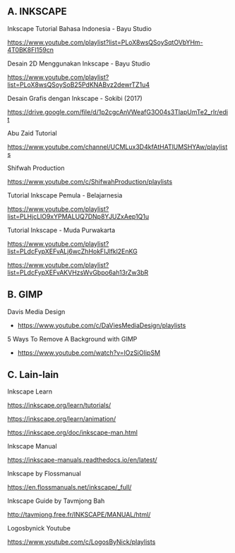 ## A. INKSCAPE

Inkscape Tutorial Bahasa Indonesia - Bayu Studio

https://www.youtube.com/playlist?list=PLoX8wsQSoySqtOVbYHm-4T0BK8FI159cn

Desain 2D Menggunakan Inkscape - Bayu Studio

https://www.youtube.com/playlist?list=PLoX8wsQSoySoB25PdKNABvz2dewrTZ1u4

Desain Grafis dengan Inkscape - Sokibi (2017)

https://drive.google.com/file/d/1p2cgcAnVWeafG3O04s3TlapUmTe2_rIr/edit

Abu Zaid Tutorial

https://www.youtube.com/channel/UCMLux3D4kfAtHATlUMSHYAw/playlists

Shifwah Production

https://www.youtube.com/c/ShifwahProduction/playlists

Tutorial Inkscape Pemula - Belajarnesia

https://www.youtube.com/playlist?list=PLHjcLlO9xYPMALUQ7DNp8YJUZxAep1Q1u

Tutorial Inkscape - Muda Purwakarta

https://www.youtube.com/playlist?list=PLdcFypXEFvALj6wcZhHokFIJlfkl2EnKG

https://www.youtube.com/playlist?list=PLdcFypXEFvAKVHzsWvGbpo6ah13rZw3bR


## B. GIMP

Davis Media Design
- https://www.youtube.com/c/DaViesMediaDesign/playlists

5 Ways To Remove A Background with GIMP
- https://www.youtube.com/watch?v=lOzSiOIipSM

## C. Lain-lain

Inkscape Learn

https://inkscape.org/learn/tutorials/

https://inkscape.org/learn/animation/

https://inkscape.org/doc/inkscape-man.html

Inkscape Manual

https://inkscape-manuals.readthedocs.io/en/latest/

Inkscape by Flossmanual

https://en.flossmanuals.net/inkscape/_full/

Inkscape Guide by Tavmjong Bah

http://tavmjong.free.fr/INKSCAPE/MANUAL/html/

Logosbynick Youtube

https://www.youtube.com/c/LogosByNick/playlists
